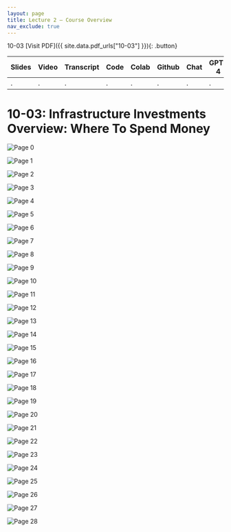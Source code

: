 ```yaml
---
layout: page
title: Lecture 2 – Course Overview
nav_exclude: true
---
```

10-03
[Visit PDF]({{ site.data.pdf_urls["10-03"] }}){: .button}

| Slides | Video | Transcript | Code | Colab | Github | Chat | GPT-4 | LLaMA | Galactica |
| ------ | ----- | ---------- | ---- | ----- | ------ | ---- | ----- | ----- | --------- |
| .      | .     | .          | .    | .     | .      | .    | .     | .     | .          |


# 10-03: Infrastructure Investments Overview: Where To Spend Money

![Page 0]( /CivEng112/assets/slides/10-03/10-03_Lecture.pdf-page0.png )

![Page 1]( /CivEng112/assets/slides/10-03/10-03_Lecture.pdf-page1.png )

![Page 2]( /CivEng112/assets/slides/10-03/10-03_Lecture.pdf-page2.png )

![Page 3]( /CivEng112/assets/slides/10-03/10-03_Lecture.pdf-page3.png )

![Page 4]( /CivEng112/assets/slides/10-03/10-03_Lecture.pdf-page4.png )
          
![Page 5]( /CivEng112/assets/slides/10-03/10-03_Lecture.pdf-page5.png )

![Page 6]( /CivEng112/assets/slides/10-03/10-03_Lecture.pdf-page6.png )

![Page 7]( /CivEng112/assets/slides/10-03/10-03_Lecture.pdf-page7.png )

![Page 8]( /CivEng112/assets/slides/10-03/10-03_Lecture.pdf-page8.png )

![Page 9]( /CivEng112/assets/slides/10-03/10-03_Lecture.pdf-page9.png )

![Page 10]( /CivEng112/assets/slides/10-03/10-03_Lecture.pdf-page10.png )

![Page 11]( /CivEng112/assets/slides/10-03/10-03_Lecture.pdf-page11.png )

![Page 12]( /CivEng112/assets/slides/10-03/10-03_Lecture.pdf-page12.png )

![Page 13]( /CivEng112/assets/slides/10-03/10-03_Lecture.pdf-page13.png )

![Page 14]( /CivEng112/assets/slides/10-03/10-03_Lecture.pdf-page14.png )

![Page 15]( /CivEng112/assets/slides/10-03/10-03_Lecture.pdf-page15.png )

![Page 16]( /CivEng112/assets/slides/10-03/10-03_Lecture.pdf-page16.png )

![Page 17]( /CivEng112/assets/slides/10-03/10-03_Lecture.pdf-page17.png )

![Page 18]( /CivEng112/assets/slides/10-03/10-03_Lecture.pdf-page18.png )

![Page 19]( /CivEng112/assets/slides/10-03/10-03_Lecture.pdf-page19.png )

![Page 20]( /CivEng112/assets/slides/10-03/10-03_Lecture.pdf-page20.png )

![Page 21]( /CivEng112/assets/slides/10-03/10-03_Lecture.pdf-page21.png )

![Page 22]( /CivEng112/assets/slides/10-03/10-03_Lecture.pdf-page22.png )

![Page 23]( /CivEng112/assets/slides/10-03/10-03_Lecture.pdf-page23.png )

![Page 24]( /CivEng112/assets/slides/10-03/10-03_Lecture.pdf-page24.png )

![Page 25]( /CivEng112/assets/slides/10-03/10-03_Lecture.pdf-page25.png )

![Page 26]( /CivEng112/assets/slides/10-03/10-03_Lecture.pdf-page26.png )

![Page 27]( /CivEng112/assets/slides/10-03/10-03_Lecture.pdf-page27.png )

![Page 28]( /CivEng112/assets/slides/10-03/10-03_Lecture.pdf-page28.png )

